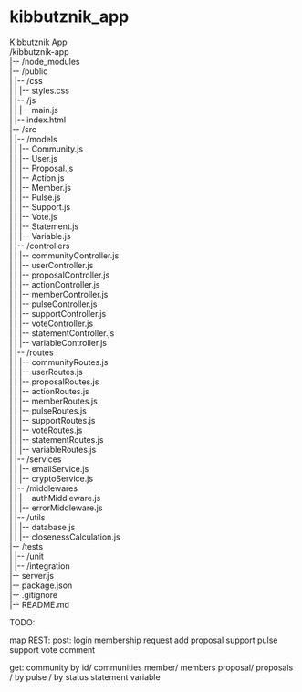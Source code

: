# kibbutznik_app
Kibbutznik App  
/kibbutznik-app  
|-- /node_modules  
|-- /public  
|   |-- /css  
|   |   |-- styles.css  
|   |-- /js  
|   |   |-- main.js  
|   |-- index.html  
|-- /src  
|   |-- /models  
|   |   |-- Community.js  
|   |   |-- User.js  
|   |   |-- Proposal.js  
|   |   |-- Action.js  
|   |   |-- Member.js  
|   |   |-- Pulse.js  
|   |   |-- Support.js  
|   |   |-- Vote.js  
|   |   |-- Statement.js  
|   |   |-- Variable.js  
|   |-- /controllers  
|   |   |-- communityController.js  
|   |   |-- userController.js  
|   |   |-- proposalController.js  
|   |   |-- actionController.js  
|   |   |-- memberController.js  
|   |   |-- pulseController.js  
|   |   |-- supportController.js  
|   |   |-- voteController.js  
|   |   |-- statementController.js  
|   |   |-- variableController.js  
|   |-- /routes  
|   |   |-- communityRoutes.js  
|   |   |-- userRoutes.js  
|   |   |-- proposalRoutes.js  
|   |   |-- actionRoutes.js  
|   |   |-- memberRoutes.js  
|   |   |-- pulseRoutes.js  
|   |   |-- supportRoutes.js  
|   |   |-- voteRoutes.js  
|   |   |-- statementRoutes.js  
|   |   |-- variableRoutes.js  
|   |-- /services  
|   |   |-- emailService.js  
|   |   |-- cryptoService.js  
|   |-- /middlewares  
|   |   |-- authMiddleware.js  
|   |   |-- errorMiddleware.js  
|   |-- /utils  
|   |   |-- database.js  
|   |   |-- closenessCalculation.js  
|-- /tests  
|   |-- /unit  
|   |-- /integration  
|-- server.js  
|-- package.json  
|-- .gitignore  
|-- README.md  


TODO: 

map REST:
post:
    login
    membership request
    add proposal
    support
    pulse support
    vote
    comment

get:
    community by id/ communities
    member/ members
    proposal/ proposals / by pulse / by status
    statement
    variable

    